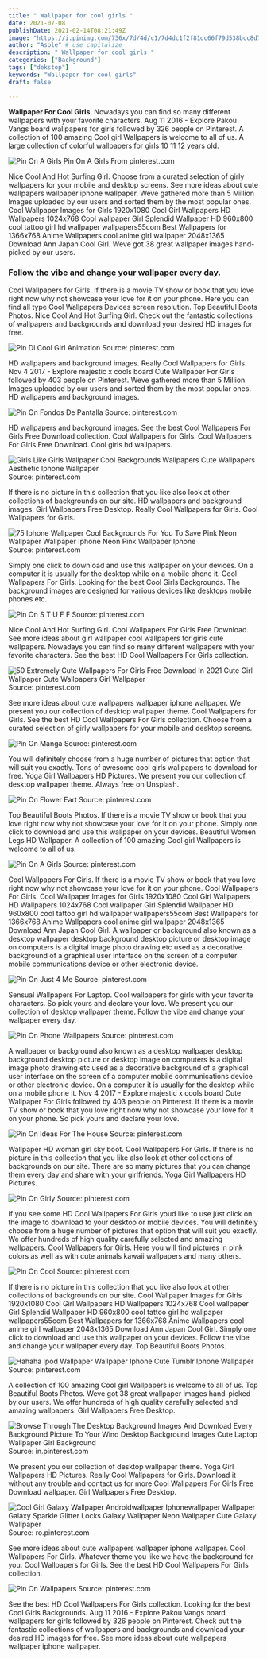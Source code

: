 ```yaml
---
title: " Wallpaper for cool girls "
date: 2021-07-08
publishDate: 2021-02-14T08:21:49Z
image: "https://i.pinimg.com/736x/7d/4d/c1/7d4dc1f2f81dc66f79d538bcc8d797d5.jpg"
author: "Asole" # use capitalize
description: " Wallpaper for cool girls "
categories: ["Background"]
tags: ["dekstop"]
keywords: "Wallpaper for cool girls"
draft: false

---
```



**Wallpaper For Cool Girls**. Nowadays you can find so many different wallpapers with your favorite characters. Aug 11 2016 - Explore Pakou Vangs board wallpapers for girls followed by 326 people on Pinterest. A collection of 100 amazing Cool girl Wallpapers is welcome to all of us. A large collection of colorful wallpapers for girls 10 11 12 years old.

![Pin On A Girls](https://i.pinimg.com/564x/8f/a2/50/8fa250b4cb0d4d543c82d702d045c6d8.jpg "Pin On A Girls")
Pin On A Girls From pinterest.com


Nice Cool And Hot Surfing Girl. Choose from a curated selection of girly wallpapers for your mobile and desktop screens. See more ideas about cute wallpapers wallpaper iphone wallpaper. Weve gathered more than 5 Million Images uploaded by our users and sorted them by the most popular ones. Cool Wallpaper Images for Girls 1920x1080 Cool Girl Wallpapers HD Wallpapers 1024x768 Cool wallpaper Girl Splendid Wallpaper HD 960x800 cool tattoo girl hd wallpaper wallpapers55com Best Wallpapers for 1366x768 Anime Wallpapers cool anime girl wallpaper 2048x1365 Download Ann Japan Cool Girl. Weve got 38 great wallpaper images hand-picked by our users.

### Follow the vibe and change your wallpaper every day.

Cool Wallpapers for Girls. If there is a movie TV show or book that you love right now why not showcase your love for it on your phone. Here you can find all type Cool Wallpapers Devices screen resolution. Top Beautiful Boots Photos. Nice Cool And Hot Surfing Girl. Check out the fantastic collections of wallpapers and backgrounds and download your desired HD images for free.


![Pin Di Cool Girl Animation](https://i.pinimg.com/originals/1b/55/fd/1b55fd531e66c253e45c4aabaf2d917d.png "Pin Di Cool Girl Animation")
Source: pinterest.com

HD wallpapers and background images. Really Cool Wallpapers for Girls. Nov 4 2017 - Explore majestic x cools board Cute Wallpaper For Girls followed by 403 people on Pinterest. Weve gathered more than 5 Million Images uploaded by our users and sorted them by the most popular ones. HD wallpapers and background images.

![Pin On Fondos De Pantalla](https://i.pinimg.com/originals/23/d2/04/23d2043a156ea51b9e840a0339de0da1.jpg "Pin On Fondos De Pantalla")
Source: pinterest.com

HD wallpapers and background images. See the best Cool Wallpapers For Girls Free Download collection. Cool Wallpapers for Girls. Cool Wallpapers For Girls Free Download. Cool girls hd wallpapers.

![Girls Like Girls Wallpaper Cool Backgrounds Wallpapers Cute Wallpapers Aesthetic Iphone Wallpaper](https://i.pinimg.com/originals/fb/b4/93/fbb493aeae79c483b035fb3cbce5bde4.jpg "Girls Like Girls Wallpaper Cool Backgrounds Wallpapers Cute Wallpapers Aesthetic Iphone Wallpaper")
Source: pinterest.com

If there is no picture in this collection that you like also look at other collections of backgrounds on our site. HD wallpapers and background images. Girl Wallpapers Free Desktop. Really Cool Wallpapers for Girls. Cool Wallpapers for Girls.

![75 Iphone Wallpaper Cool Backgrounds For You To Save Pink Neon Wallpaper Wallpaper Iphone Neon Pink Wallpaper Iphone](https://i.pinimg.com/originals/b9/f1/8e/b9f18e72405711fc106a732ec85181e0.jpg "75 Iphone Wallpaper Cool Backgrounds For You To Save Pink Neon Wallpaper Wallpaper Iphone Neon Pink Wallpaper Iphone")
Source: pinterest.com

Simply one click to download and use this wallpaper on your devices. On a computer it is usually for the desktop while on a mobile phone it. Cool Wallpapers For Girls. Looking for the best Cool Girls Backgrounds. The background images are designed for various devices like desktops mobile phones etc.

![Pin On S T U F F](https://i.pinimg.com/originals/db/75/e7/db75e71635d6f5f5cae137947b91496d.jpg "Pin On S T U F F")
Source: pinterest.com

Nice Cool And Hot Surfing Girl. Cool Wallpapers For Girls Free Download. See more ideas about girl wallpaper cool wallpapers for girls cute wallpapers. Nowadays you can find so many different wallpapers with your favorite characters. See the best HD Cool Wallpapers For Girls collection.

![50 Extremely Cute Wallpapers For Girls Free Download In 2021 Cute Girl Wallpaper Cute Wallpapers Girl Wallpaper](https://i.pinimg.com/originals/a5/47/5e/a5475e17248d04402a438b44e94acea2.png "50 Extremely Cute Wallpapers For Girls Free Download In 2021 Cute Girl Wallpaper Cute Wallpapers Girl Wallpaper")
Source: pinterest.com

See more ideas about cute wallpapers wallpaper iphone wallpaper. We present you our collection of desktop wallpaper theme. Cool Wallpapers for Girls. See the best HD Cool Wallpapers For Girls collection. Choose from a curated selection of girly wallpapers for your mobile and desktop screens.

![Pin On Manga](https://i.pinimg.com/originals/5d/88/25/5d882566661a4680d5d812a8921090d3.jpg "Pin On Manga")
Source: pinterest.com

You will definitely choose from a huge number of pictures that option that will suit you exactly. Tons of awesome cool girls wallpapers to download for free. Yoga Girl Wallpapers HD Pictures. We present you our collection of desktop wallpaper theme. Always free on Unsplash.

![Pin On Flower Eart](https://i.pinimg.com/736x/96/fc/86/96fc86259611213ffeb17834c2def8f2.jpg "Pin On Flower Eart")
Source: pinterest.com

Top Beautiful Boots Photos. If there is a movie TV show or book that you love right now why not showcase your love for it on your phone. Simply one click to download and use this wallpaper on your devices. Beautiful Women Legs HD Wallpaper. A collection of 100 amazing Cool girl Wallpapers is welcome to all of us.

![Pin On A Girls](https://i.pinimg.com/564x/8f/a2/50/8fa250b4cb0d4d543c82d702d045c6d8.jpg "Pin On A Girls")
Source: pinterest.com

Cool Wallpapers For Girls. If there is a movie TV show or book that you love right now why not showcase your love for it on your phone. Cool Wallpapers For Girls. Cool Wallpaper Images for Girls 1920x1080 Cool Girl Wallpapers HD Wallpapers 1024x768 Cool wallpaper Girl Splendid Wallpaper HD 960x800 cool tattoo girl hd wallpaper wallpapers55com Best Wallpapers for 1366x768 Anime Wallpapers cool anime girl wallpaper 2048x1365 Download Ann Japan Cool Girl. A wallpaper or background also known as a desktop wallpaper desktop background desktop picture or desktop image on computers is a digital image photo drawing etc used as a decorative background of a graphical user interface on the screen of a computer mobile communications device or other electronic device.

![Pin On Just 4 Me](https://i.pinimg.com/originals/85/69/dc/8569dce73006acd912eaba516e4dc509.jpg "Pin On Just 4 Me")
Source: pinterest.com

Sensual Wallpapers For Laptop. Cool wallpapers for girls with your favorite characters. So pick yours and declare your love. We present you our collection of desktop wallpaper theme. Follow the vibe and change your wallpaper every day.

![Pin On Phone Wallpapers](https://i.pinimg.com/736x/d0/57/e4/d057e464defca43f51cba9ddc0c3b2f6.jpg "Pin On Phone Wallpapers")
Source: pinterest.com

A wallpaper or background also known as a desktop wallpaper desktop background desktop picture or desktop image on computers is a digital image photo drawing etc used as a decorative background of a graphical user interface on the screen of a computer mobile communications device or other electronic device. On a computer it is usually for the desktop while on a mobile phone it. Nov 4 2017 - Explore majestic x cools board Cute Wallpaper For Girls followed by 403 people on Pinterest. If there is a movie TV show or book that you love right now why not showcase your love for it on your phone. So pick yours and declare your love.

![Pin On Ideas For The House](https://i.pinimg.com/originals/3c/7d/e0/3c7de048c73de4d52b08da6a42d2154d.jpg "Pin On Ideas For The House")
Source: pinterest.com

Wallpaper HD woman girl sky boot. Cool Wallpapers For Girls. If there is no picture in this collection that you like also look at other collections of backgrounds on our site. There are so many pictures that you can change them every day and share with your girlfriends. Yoga Girl Wallpapers HD Pictures.

![Pin On Girly](https://i.pinimg.com/736x/65/49/83/65498309e3dbf40c1fa8520f07eb03e6.jpg "Pin On Girly")
Source: pinterest.com

If you see some HD Cool Wallpapers For Girls youd like to use just click on the image to download to your desktop or mobile devices. You will definitely choose from a huge number of pictures that option that will suit you exactly. We offer hundreds of high quality carefully selected and amazing wallpapers. Cool Wallpapers for Girls. Here you will find pictures in pink colors as well as with cute animals kawaii wallpapers and many others.

![Pin On Cool](https://i.pinimg.com/originals/b0/0b/b7/b00bb7ef7e579be326e6a6b1f0389fa0.jpg "Pin On Cool")
Source: pinterest.com

If there is no picture in this collection that you like also look at other collections of backgrounds on our site. Cool Wallpaper Images for Girls 1920x1080 Cool Girl Wallpapers HD Wallpapers 1024x768 Cool wallpaper Girl Splendid Wallpaper HD 960x800 cool tattoo girl hd wallpaper wallpapers55com Best Wallpapers for 1366x768 Anime Wallpapers cool anime girl wallpaper 2048x1365 Download Ann Japan Cool Girl. Simply one click to download and use this wallpaper on your devices. Follow the vibe and change your wallpaper every day. Top Beautiful Boots Photos.

![Hahaha Ipod Wallpaper Wallpaper Iphone Cute Tumblr Iphone Wallpaper](https://i.pinimg.com/originals/67/dd/8d/67dd8d77c1b446b9f9a644249bd898c8.jpg "Hahaha Ipod Wallpaper Wallpaper Iphone Cute Tumblr Iphone Wallpaper")
Source: pinterest.com

A collection of 100 amazing Cool girl Wallpapers is welcome to all of us. Top Beautiful Boots Photos. Weve got 38 great wallpaper images hand-picked by our users. We offer hundreds of high quality carefully selected and amazing wallpapers. Girl Wallpapers Free Desktop.

![Browse Through The Desktop Background Images And Download Every Background Picture To Your Wind Desktop Background Images Cute Laptop Wallpaper Girl Background](https://i.pinimg.com/originals/48/4c/26/484c261176a8927ae42723adf62b5b90.jpg "Browse Through The Desktop Background Images And Download Every Background Picture To Your Wind Desktop Background Images Cute Laptop Wallpaper Girl Background")
Source: in.pinterest.com

We present you our collection of desktop wallpaper theme. Yoga Girl Wallpapers HD Pictures. Really Cool Wallpapers for Girls. Download it without any trouble and contact us for more Cool Wallpapers For Girls Free Download wallpaper. Girl Wallpapers Free Desktop.

![Cool Girl Galaxy Wallpaper Androidwallpaper Iphonewallpaper Wallpaper Galaxy Sparkle Glitter Locks Galaxy Wallpaper Neon Wallpaper Cute Galaxy Wallpaper](https://i.pinimg.com/originals/1a/08/fe/1a08fef94f4c50db1d6c814a564d3a8b.jpg "Cool Girl Galaxy Wallpaper Androidwallpaper Iphonewallpaper Wallpaper Galaxy Sparkle Glitter Locks Galaxy Wallpaper Neon Wallpaper Cute Galaxy Wallpaper")
Source: ro.pinterest.com

See more ideas about cute wallpapers wallpaper iphone wallpaper. Cool Wallpapers For Girls. Whatever theme you like we have the background for you. Cool Wallpapers for Girls. See the best HD Cool Wallpapers For Girls collection.

![Pin On Wallpapers](https://i.pinimg.com/736x/7d/4d/c1/7d4dc1f2f81dc66f79d538bcc8d797d5.jpg "Pin On Wallpapers")
Source: pinterest.com

See the best HD Cool Wallpapers For Girls collection. Looking for the best Cool Girls Backgrounds. Aug 11 2016 - Explore Pakou Vangs board wallpapers for girls followed by 326 people on Pinterest. Check out the fantastic collections of wallpapers and backgrounds and download your desired HD images for free. See more ideas about cute wallpapers wallpaper iphone wallpaper.


